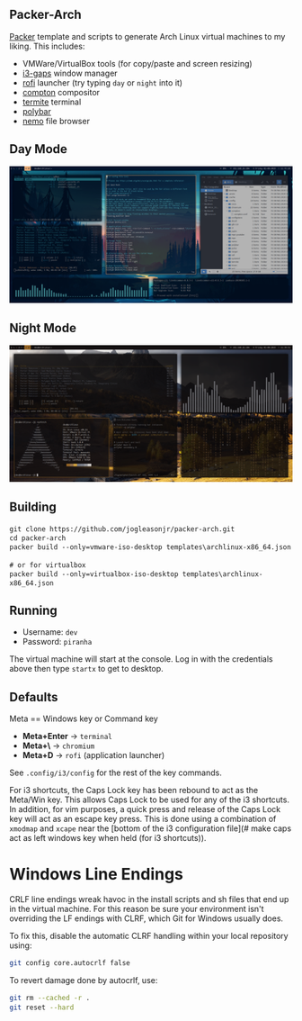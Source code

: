 ## Packer-Arch

[Packer](https://www.packer.io/) template and scripts to generate Arch Linux virtual machines to my liking. This includes:

  * VMWare/VirtualBox tools (for copy/paste and screen resizing)
  * [i3-gaps](https://github.com/Airblader/i3) window manager
  * [rofi](https://github.com/DaveDavenport/rofi) launcher (try typing `day` or `night` into it)
  * [compton](https://github.com/chjj/compton) compositor
  * [termite](https://github.com/thestinger/termite) terminal
  * [polybar](https://github.com/jaagr/polybar)
  * [nemo](https://github.com/linuxmint/nemo) file browser
  
## Day Mode
![](https://github.com/jogleasonjr/packer-arch/raw/master/screenshots/day_mode.png)

## Night Mode
![](https://github.com/jogleasonjr/packer-arch/raw/master/screenshots/night_mode.png)

## Building
```
git clone https://github.com/jogleasonjr/packer-arch.git
cd packer-arch
packer build --only=vmware-iso-desktop templates\archlinux-x86_64.json

# or for virtualbox
packer build --only=virtualbox-iso-desktop templates\archlinux-x86_64.json
```

## Running
* Username: `dev`
* Password: `piranha`

The virtual machine will start at the console. Log in with the credentials above then type `startx` to get to desktop.

## Defaults

Meta == Windows key or Command key

* **Meta+Enter** -> `terminal`
* **Meta+\\** -> `chromium`
* **Meta+D** -> `rofi` (application launcher)

See `.config/i3/config` for the rest of the key commands.

For i3 shortcuts, the Caps Lock key has been rebound to act as the Meta/Win key. This allows Caps Lock to be used for any of the i3 shortcuts. In addition, for vim purposes, a quick press and release of the Caps Lock key will act as an escape key press. This is done using a combination of `xmodmap` and `xcape` near the [bottom of the i3 configuration file](# make caps act as left windows key when held (for i3 shortcuts)).

# Windows Line Endings

CRLF line endings wreak havoc in the install scripts and sh files that end up in the virtual machine. For this reason be sure your environment isn't overriding the LF endings with CLRF, which Git for Windows usually does.

To fix this, disable the automatic CLRF handling within your local repository using:

```bash
git config core.autocrlf false
```

To revert damage done by autocrlf, use:

```bash
git rm --cached -r . 
git reset --hard
```
